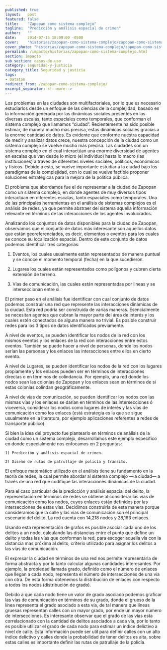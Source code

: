 ```yaml
---
published: true
layout:   post
featured: false
title:    "Zapopan como sistema complejo"
tagline:  "Predicción y análisis espacial de crimen"
author:   ""
date:     2014-07-15 18:09:00 -0500
cover:    "historias/zapopan-como-sistema-complejo/zapopan-como-sistema-complejo-cover.jpg"
cover_photo: "historias/zapopan-como-sistema-complejo/zapopan-como-sistema-complejo-cover_photo.jpg"
permalink: /impacto/historias/zapopan-como-sistema-complejo.html
section: impacto
sub_section: casos-de-uso
category: seguridad-y-justicia
category_title: Seguridad y justicia
tags:
- Dataton
redirect_from: /zapopan-como-sistema-complejo/
excerpt_separator: <!--more-->
---
```


Los problemas en las ciudades son multifactoriales, por lo que es necesario estudiarlos desde un enfoque de las ciencias de la complejidad; basado en la información generada por las dinámicas sociales presentes en las diversas escalas, tanto espaciales como temporales, que conforman el sistema complejo que llamamos “ciudad”. Recientemente ha sido posible estimar, de manera mucho más precisa, estas dinámicas sociales gracias a la enorme cantidad de datos. Es evidente que conforme nuestra capacidad de medir y analizar datos crece, nuestra concepción de la ciudad como un sistema complejo se vuelve mucho más precisa. Las ciudades son un sistema complejo en el cual interactúan una enorme diversidad de agentes en escalas que van desde lo micro (el individuo) hasta lo macro (las instituciones) a través de diferentes niveles sociales, políticos, económicos y físicos. Debido a esto, se vuelve importante estudiar a la ciudad bajo los paradigmas de la complejidad, con lo cual se vuelve factible proponer soluciones estratégicas para la mejora de la política pública.

<!--more-->

El problema que abordamos fue el de representar a la ciudad de Zapopan como un sistema complejo, en donde agentes de muy diversos tipos interactúan en diferentes escalas, tanto espaciales como temporales. Una de las principales herramientas en el análisis de sistemas complejos es el análisis de redes, ya que permite abstraer del sistema aquella información relevante en términos de las interacciones de los agentes involucrados.

Analizando los conjuntos de datos disponibles para la ciudad de Zapopan, observamos que el conjunto de datos más interesante son aquellos datos que están georeferenciados, es decir, elementos o eventos para los cuales se conoce su localización espacial. Dentro de este conjunto de datos podemos identificar tres categorías:

1. Eventos, los cuales usualmente están representados de manera puntual y se conoce el momento temporal (fecha) en la que sucedieron.

2. Lugares los cuales están representados como polígonos y cubren cierta extensión de terreno.

3. Vías de comunicación, las cuales están representadas por lineas y se interseccionan entre si.

El primer paso en el análisis fue identificar con cual conjunto de datos podemos construir una red que represente las interacciones dinámicas de la ciudad. Esta red podría ser construida de varías maneras. Esencialmente se necesitan agentes que cubran la mayor parte del área de interés y los cuales estén conectados de alguna manera no trivial. Es posible construir redes para los 3 tipos de datos identificados previamente.

A nivel de eventos, se pueden identificar los nodos de la red con los mismos eventos y los enlaces de la red con interacciones entre estos eventos. También se puede hacer a nivel de personas, donde los nodos serían las personas y los enlaces las interacciones entre ellos en cierto evento.

A nivel de Lugares, se pueden identificar los nodos de la red con los lugares propiamente y los enlaces pueden ser en términos de interacciones directas o en términos de colindancia. Por ejemplo, una red donde los nodos sean las colonias de Zapopan y los enlaces sean en términos de si estas colonias colindan geográficamente.

A nivel de vías de comunicación, se pueden identificar los nodos con las mismas vías y los enlaces se darían en términos de las intersecciones ó viceversa, considerar los nodos como lugares de interés y las vías de comunicación como los enlaces (está estrategia es la que se sigue usualmente en la literatura, por ejemplo aplicaciones referentes a redes de transporte público).

Si bien la idea del proyecto fue plantearlo en términos de análisis de la ciudad como un sistema complejo, desarrollamos este ejemplo específico en donde especialmente nos enfocamos en 2 preguntas:

	1) Predicción y análisis espacial de crimen.

	2) Diseño de rutas de patrullaje de policía y tránsito.

El enfoque matemático utilizado en el análisis tiene su fundamento en la teoría de redes, la cual permite abordar al sistema complejo —la ciudad— a través de una red que codifique las interacciones dinámicas de la ciudad.

Para el caso particular de la predicción y análisis espacial del delito, la representación en términos de redes se obtiene al considerar las vías de comunicación como los nodos, cuyos enlaces están definidos por las intersecciones de estas vías. Decidimos construirla de esta manera porque consideramos que la calle y las vías de comunicación son el principal escenario del delito. La red cuenta con 14,218 nodos y 28,163 enlaces.

Usando esta representación de grafos es posible asociar cada uno de los delitos a un nodo, calculando las distancias entre el punto que define un delito y todas las vías que conforman la red, para escoger aquella vía con la distancia mas próxima al delito, criterio utilizado para asignar los delitos a las vías de comunicación.

El expresar la ciudad en términos de una red nos permite representarla de forma abstracta y por lo tanto calcular algunas cantidades interesantes. Por ejemplo, la propiedad llamada grado, definido como el número de enlaces que llegan a cada nodo, representa el número de intersecciones de una vía con otra. De esta forma obtenemos la distribución de enlaces con respecto a todos los nodos (distribución de grado).

Debido a que cada nodo tiene un valor de grado asociado podemos graficar las vías de comunicación en términos de su grado, donde el grueso de la línea representa el grado asociado a esta vía, de tal manera que líneas gruesas representan calles con un mayor grado, por ende un mayor número de intersecciones. Es interesante observar que el grado de las vías esta correlacionado con la cantidad de delitos asociados a cada vía, por lo tanto es posible utilizar el grado de cada nodo para estimar un índice delictivo a nivel de calle. Esta información puede ser util para definir calles con un alto índice delictivo y calles donde la probabilidad de tener delitos es alta, sobre estas calles es importante definir las rutas de patrullaje de la policía.
